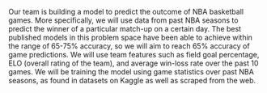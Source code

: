 Our team is building a model to predict the outcome of NBA basketball games. More specifically, we will use data from past NBA seasons to predict the winner of a particular match-up on a certain day. The best published models in this problem space have been able to achieve within the range of 65-75% accuracy, so we will aim to reach 65% accuracy of game predictions. We will use team features such as field goal percentage, ELO (overall rating of the team), and average win-loss rate over the past 10 games. We will be training the model using game statistics over past NBA seasons, as found in datasets on Kaggle as well as scraped from the web. 


